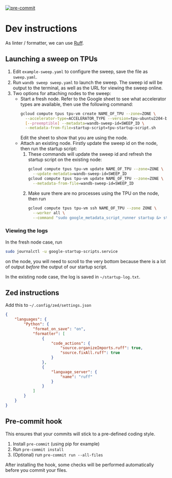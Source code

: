 [![pre-commit](https://github.com/daniel-gallo/ssm/actions/workflows/pre-commit.yml/badge.svg)](https://github.com/daniel-gallo/ssm/actions/workflows/pre-commit.yml)
# Dev instructions
As linter / formatter, we can use [Ruff](https://docs.astral.sh/ruff/).

## Launching a sweep on TPUs
1. Edit `example-sweep.yaml` to configure the sweep, save the file as
`sweep.yaml`.
2. Run `wandb sweep sweep.yaml` to launch the sweep. The sweep id will be
   output to the terminal, as well as the URL for viewing the sweep online.
3. Two options for attaching nodes to the sweep:
     - Start a fresh node. Refer to the Google sheet to see what accelerator
       types are available, then use the following command:
       ```bash
       gcloud compute tpus tpu-vm create NAME_OF_TPU --zone=ZONE \
         --accelerator-type=ACCELERATOR_TYPE --version=tpu-ubuntu2204-base \
         [--preemptible] --metadata=wandb-sweep-id=SWEEP_ID \
         --metadata-from-file=startup-script=tpu-startup-script.sh
       ```
       Edit the sheet to show that you are using the node.
     - Attach an existing node. Firstly update the sweep id on the node, then
       run the startup script:
        1. These commands will update the sweep id and refresh the startup script
           on the existing node:
           ```bash
           gcloud compute tpus tpu-vm update NAME_OF_TPU --zone=ZONE \
             --update-metadata=wandb-sweep-id=SWEEP_ID
           gcloud compute tpus tpu-vm update NAME_OF_TPU --zone=ZONE \
             --metadata-from-file=wandb-sweep-id=SWEEP_ID
           ```
        3. Make sure there are no processes using the TPU on the node, then run
           ```bash
           gcloud compute tpus tpu-vm ssh NAME_OF_TPU --zone ZONE \
             --worker all \
             --command "sudo google_metadata_script_runner startup &> startup-log.txt &"
           ```

### Viewing the logs
In the fresh node case, run
```bash
sudo journalctl -u google-startup-scripts.service
```
on the node, you will need to scroll to the very bottom because there is a lot
of output _before_ the output of our startup script.

In the existing node case, the log is saved in `~/startup-log.txt`.


## Zed instructions
Add this to `~/.config/zed/settings.json`

```json
{
    "languages": {
        "Python": {
            "format_on_save": "on",
            "formatter": [
                {
                    "code_actions": {
                        "source.organizeImports.ruff": true,
                        "source.fixAll.ruff": true
                    }
                },
                {
                    "language_server": {
                        "name": "ruff"
                    }
                }
            ]
        }
    }
}

```
## Pre-commit hook
This ensures that your commits will stick to a pre-defined coding style.
1. Install `pre-commit` (using pip for example)
1. Run `pre-commit install`
1. (Optional) run `pre-commit run --all-files`

After installing the hook, some checks will be performed automatically before you commit your files.
